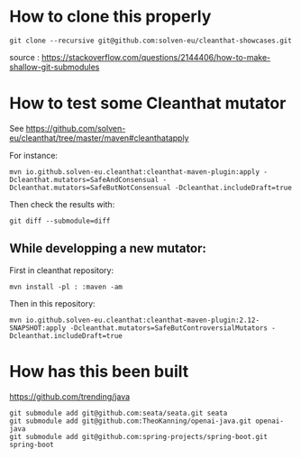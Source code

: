 # How to clone this properly

    git clone --recursive git@github.com:solven-eu/cleanthat-showcases.git

source : https://stackoverflow.com/questions/2144406/how-to-make-shallow-git-submodules

# How to test some Cleanthat mutator

See https://github.com/solven-eu/cleanthat/tree/master/maven#cleanthatapply

For instance:

    mvn io.github.solven-eu.cleanthat:cleanthat-maven-plugin:apply -Dcleanthat.mutators=SafeAndConsensual -Dcleanthat.mutators=SafeButNotConsensual -Dcleanthat.includeDraft=true

Then check the results with:

    git diff --submodule=diff


## While developping a new mutator:

First in cleanthat repository:

    mvn install -pl : :maven -am
    
Then in this repository:

    mvn io.github.solven-eu.cleanthat:cleanthat-maven-plugin:2.12-SNAPSHOT:apply -Dcleanthat.mutators=SafeButControversialMutators -Dcleanthat.includeDraft=true

# How has this been built

https://github.com/trending/java

```
git submodule add git@github.com:seata/seata.git seata
git submodule add git@github.com:TheoKanning/openai-java.git openai-java
git submodule add git@github.com:spring-projects/spring-boot.git spring-boot
```
